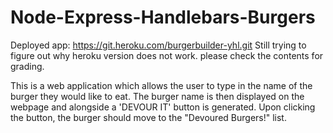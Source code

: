 # Node-Express-Handlebars-Burgers

Deployed app: https://git.heroku.com/burgerbuilder-yhl.git
Still trying to figure out why heroku version does not work.
please check the contents for grading.

This is a web application which allows the user to type in the name of the burger they would like to eat. 
The burger name is then displayed on the webpage and alongside a 'DEVOUR IT' button is generated. 
Upon clicking the button, the burger should move to the "Devoured Burgers!" list.
